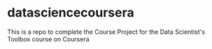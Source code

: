 # datasciencecoursera
This is a repo to complete the Course Project for the Data Scientist's Toolbox course on Coursera
